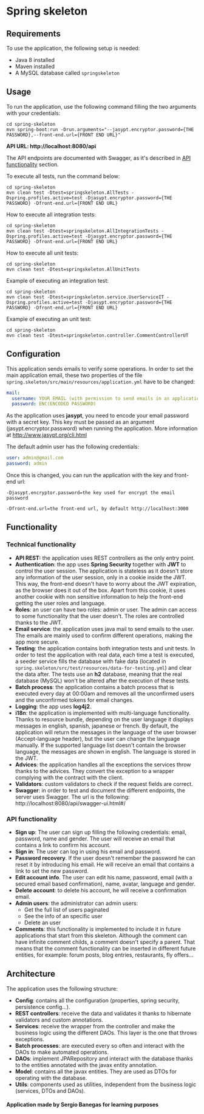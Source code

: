 # Spring skeleton

## Requirements

To use the application, the following setup is needed:
- Java 8 installed
- Maven installed
- A MySQL database called `springskeleton`
## Usage
To run the application, use the following command filling the two arguments with your credentials:
```batch
cd spring-skeleton
mvn spring-boot:run -Drun.arguments="--jasypt.encryptor.password={THE PASSWORD},--front-end.url={FRONT END URL}"
```
**API URL: http://localhost:8080/api**

The API endpoints are documented with Swagger, as it's described in [API functionality](https://github.com/sergiobanegas/spring-skeleton#api-functionality) section.


To execute all tests, run the command below:
```batch
cd spring-skeleton
mvn clean test -Dtest=springskeleton.AllTests -Dspring.profiles.active=test -Djasypt.encryptor.password={THE PASSWORD} -Dfront-end.url={FRONT END URL}
```
How to execute all integration tests:
```batch
cd spring-skeleton
mvn clean test -Dtest=springskeleton.AllIntegrationTests -Dspring.profiles.active=test -Djasypt.encryptor.password={THE PASSWORD} -Dfront-end.url={FRONT END URL}
```
How to execute all unit tests:
```batch
cd spring-skeleton
mvn clean test -Dtest=springskeleton.AllUnitTests
```
Example of executing an integration test:
```batch
cd spring-skeleton
mvn clean test -Dtest=springskeleton.service.UserServiceIT -Dspring.profiles.active=test -Djasypt.encryptor.password={THE PASSWORD} -Dfront-end.url={FRONT END URL}
```
Example of executing an unit test:
```batch
cd spring-skeleton
mvn clean test -Dtest=springskeleton.controller.CommentControllerUT
```
## Configuration
This application sends emails to verify some operations. In order to set the main application email, these two properties of the file `spring.skeleton/src/main/resources/application.yml` have to be changed:
```yml
mail:
  username: YOUR EMAIL (with permission to send emails in an application)
  password: ENC(ENCODED PASSWORD)
```
As the application uses **jasypt**, you need to encode your email password with a secret key. This key must be passed as an argument (jasypt.encryptor.password) when running the application. More information at http://www.jasypt.org/cli.html

The default admin user has the following credentials:
```yml
user: admin@gmail.com
password: admin
```
Once this is changed, you can run the application with the key and front-end url:
```
-Djasypt.encryptor.password=the key used for encrypt the email password

-Dfront-end.url=the front-end url, by default http://localhost:3000
```
## Functionality

### Technical functionality
- **API REST:** the application uses REST controllers as the only entry point.
- **Authentication**: the app uses **Spring Security** together with  **JWT** to control the user session. The application is stateless as it doesn't store any information of the user session, only in a cookie inside the JWT. This way, the front-end doesn't have to worry about the JWT expiration, as the browser does it out of the box. Apart from this cookie, it uses another cookie with non sensitive information to help the front-end getting the user roles and language.
- **Roles**: an user can have two roles: admin or user. The admin can access to some functionality that the user doesn't. The roles are controlled thanks to the JWT.
- **Email service**: the application uses java mail to send emails to the user. The emails are mainly used to confirm different operations, making the app more secure.
- **Testing**: the application contains both integration tests and unit tests. In order to test the application with real data, each time a test is executed, a seeder service fills the database with fake data (located  in `spring.skeleton/src/test/resources/data-for-testing.yml`) and clear the data after. The tests use an **h2** database, meaning that the real database (MySQL) won't be altered after the execution of these tests.
- **Batch process**: the application contains a batch process that is executed every day at 00:00am and removes all the unconfirmed users and the unconfirmed tokens for email changes.
- **Logging**: the app uses **log4j2**.
- **i18n**: the application is implemented with multi-language functionality. Thanks to resource bundle, depending on the user language it displays messages in english, spanish, japanese or french. 
By default, the application will return the messages in the language of the user browser (Accept-language header), but the user can change the language manually. If the supported language list doesn't contain the browser language, the messages are shown in english. The language is stored in the JWT.
- **Advices**: the application handles all the exceptions the services throw thanks to the advices. They convert the exception to a wrapper complying with the contract with the client.
- **Validators**: custom validators to check if the request fields are correct.
- **Swagger**: in order to test and document the different endpoints, the server uses Swagger. The url is the following: http://localhost:8080/api/swagger-ui.html#/
### API functionality
- **Sign up**: The user can sign up filling the following credentials: email, password, name and gender. The user will receive an email that contains a link to confirm his account.
- **Sign in**: The user can log in using his email and password.
- **Password recovery**. If the user doesn't remember the password he can reset it by introducing his email. He will receive an email that contains a link to set the new password.
- **Edit account info**. The user can edit his name, password, email (with a secured email based confirmation), name, avatar, language and gender.
- **Delete account**: to delete his account, he will receive a confirmation email.
-  **Admin users**: the administrator can admin users: 
    + Get the full list of users paginated
    + See the info of an specific user
    + Delete an user
- **Comments**: this functionality is implemented to include it in future applications that start from this skeleton. Although the comment can have infinite comment childs, a comment doesn't specify a parent. That means that the comment functionality can be inserted in different future entities, for example: forum posts, blog entries, restaurants, fly offers...
## Architecture
The application uses the following structure:
- **Config**: contains all the configuration (properties, spring security, persistence config...).
- **REST controllers**: receive the data and validates it thanks to hibernate validators and custom annotations.
- **Services**: receive the wrapper from the controller and make the business logic using the different DAOs. This layer is the one that throws exceptions.
- **Batch processes**: are executed every so often and interact with the DAOs to make automated operations.
- **DAOs**: implement JPARepository and interact with the database thanks to the entities annotated with the javax entity annotation.
- **Model**: contains all the javax entities. They are used as DTOs for operating with the database.
- **Utils**: components used as utilities, independent from the business logic (services, DTOs and DAOs).


#### Application made by Sergio Banegas for learning purposes
